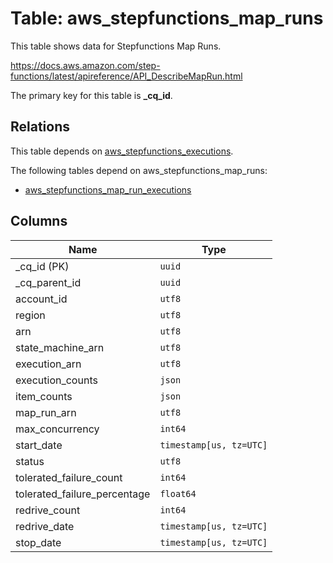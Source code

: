 # Table: aws_stepfunctions_map_runs

This table shows data for Stepfunctions Map Runs.

https://docs.aws.amazon.com/step-functions/latest/apireference/API_DescribeMapRun.html

The primary key for this table is **_cq_id**.

## Relations

This table depends on [aws_stepfunctions_executions](aws_stepfunctions_executions.md).

The following tables depend on aws_stepfunctions_map_runs:
  - [aws_stepfunctions_map_run_executions](aws_stepfunctions_map_run_executions.md)

## Columns

| Name          | Type          |
| ------------- | ------------- |
|_cq_id (PK)|`uuid`|
|_cq_parent_id|`uuid`|
|account_id|`utf8`|
|region|`utf8`|
|arn|`utf8`|
|state_machine_arn|`utf8`|
|execution_arn|`utf8`|
|execution_counts|`json`|
|item_counts|`json`|
|map_run_arn|`utf8`|
|max_concurrency|`int64`|
|start_date|`timestamp[us, tz=UTC]`|
|status|`utf8`|
|tolerated_failure_count|`int64`|
|tolerated_failure_percentage|`float64`|
|redrive_count|`int64`|
|redrive_date|`timestamp[us, tz=UTC]`|
|stop_date|`timestamp[us, tz=UTC]`|